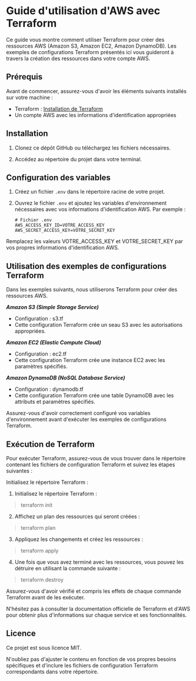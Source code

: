 # Guide d'utilisation d'AWS avec Terraform

Ce guide vous montre comment utiliser Terraform pour créer des ressources AWS (Amazon S3, Amazon EC2, Amazon DynamoDB). Les exemples de configurations Terraform présentés ici vous guideront à travers la création des ressources dans votre compte AWS.

## Prérequis

Avant de commencer, assurez-vous d'avoir les éléments suivants installés sur votre machine :

- Terraform : [Installation de Terraform](https://learn.hashicorp.com/tutorials/terraform/install-cli)
- Un compte AWS avec les informations d'identification appropriées

## Installation

1. Clonez ce dépôt GitHub ou téléchargez les fichiers nécessaires.

2. Accédez au répertoire du projet dans votre terminal.

## Configuration des variables

1. Créez un fichier `.env` dans le répertoire racine de votre projet.

2. Ouvrez le fichier `.env` et ajoutez les variables d'environnement nécessaires avec vos informations d'identification AWS. Par exemple :

   ```plaintext
   # Fichier .env
   AWS_ACCESS_KEY_ID=VOTRE_ACCESS_KEY
   AWS_SECRET_ACCESS_KEY=VOTRE_SECRET_KEY

Remplacez les valeurs VOTRE_ACCESS_KEY et VOTRE_SECRET_KEY par vos propres informations d'identification AWS.

## Utilisation des exemples de configurations Terraform

Dans les exemples suivants, nous utiliserons Terraform pour créer des ressources AWS.

***Amazon S3 (Simple Storage Service)***

- Configuration : s3.tf
- Cette configuration Terraform crée un seau S3 avec les autorisations appropriées.

***Amazon EC2 (Elastic Compute Cloud)***

- Configuration : ec2.tf
- Cette configuration Terraform crée une instance EC2 avec les paramètres spécifiés.

***Amazon DynamoDB (NoSQL Database Service)***

- Configuration : dynamodb.tf
- Cette configuration Terraform crée une table DynamoDB avec les attributs et paramètres spécifiés.

Assurez-vous d'avoir correctement configuré vos variables d'environnement avant d'exécuter les exemples de configurations Terraform.

## Exécution de Terraform

Pour exécuter Terraform, assurez-vous de vous trouver dans le répertoire contenant les fichiers de configuration Terraform et suivez les étapes suivantes :

Initialisez le répertoire Terraform :

1. Initialisez le répertoire Terraform :

> terraform init

2. Affichez un plan des ressources qui seront créées :

> terraform plan

3. Appliquez les changements et créez les ressources :
> terraform apply

4. Une fois que vous avez terminé avec les ressources, vous pouvez les détruire en utilisant la commande suivante :

> terraform destroy

Assurez-vous d'avoir vérifié et compris les effets de chaque commande Terraform avant de les exécuter.

N'hésitez pas à consulter la documentation officielle de Terraform et d'AWS pour obtenir plus d'informations sur chaque service et ses fonctionnalités.

## Licence

Ce projet est sous licence MIT.

N'oubliez pas d'ajuster le contenu en fonction de vos propres besoins spécifiques et d'inclure les fichiers de configuration Terraform correspondants dans votre répertoire.
